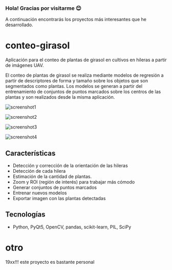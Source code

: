 ### Hola! Gracias por visitarme 😊

A continuación encontrarás los proyectos más interesantes que he desarrollado.

# conteo-girasol

Aplicación para el conteo de plantas de girasol en cultivos en hileras a partir de imágenes UAV.

El conteo de plantas de girasol se realiza mediante modelos de regresión a partir de descriptores de forma y tamaño sobre los objetos que son segmentados como plantas. Los modelos se generan a partir del entrenamiento de conjuntos de puntos marcados sobre los centros de las plantas y son realizados desde la misma aplicación.

![screenshot1](https://user-images.githubusercontent.com/75378876/176986446-b894df29-db65-4c27-9a5c-f9be1cf801aa.png)

![screenshot2](https://user-images.githubusercontent.com/75378876/176986449-479e3feb-9b25-4efa-b0ec-7543ccdcd853.png)

![screenshot3](https://user-images.githubusercontent.com/75378876/176986451-da5a1398-7c3c-49f9-be13-571aad8ab11a.png)

![screenshot4](https://user-images.githubusercontent.com/75378876/176986452-cba227e9-190c-4684-bbb3-036bc742bff8.png)

## Características

* Detección y corrección de la orientación de las hileras
* Detección de cada hilera
* Estimación de la cantidad de plantas.
* Zoom y ROI (región de interés) para trabajar más cómodo
* Generar conjuntos de puntos marcados
* Entrenar nuevos modelos
* Exportar imagen con las plantas detectadas

## Tecnologías
* Python, PyQt5, OpenCV, pandas, scikit-learn, PIL, SciPy

# otro
19xx!!!  este proyecto es bastante personal
